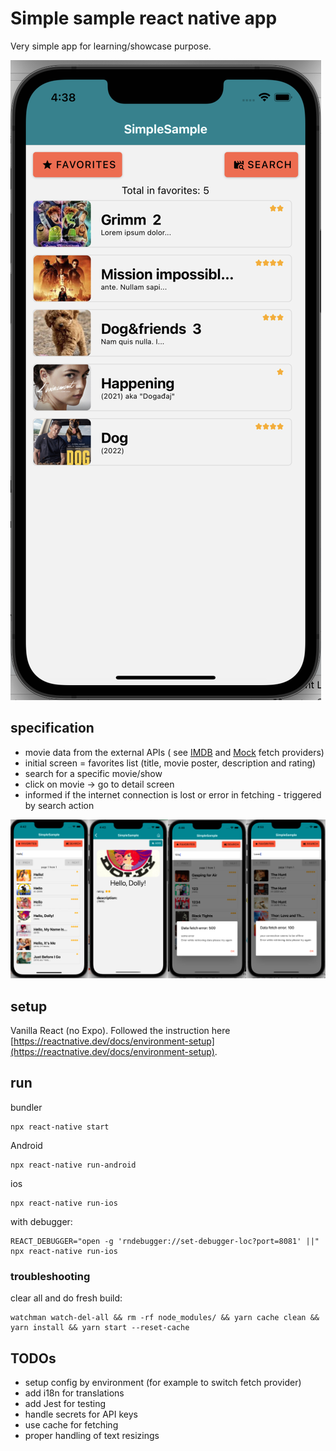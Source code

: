 # Simple sample react native app
Very simple app for learning/showcase purpose.

![IMDB](docs/img/simple-sample-home.png)
## specification
- movie data from the external APIs ( see [IMDB](src/fetch/ImdbAPI.ts) and  [Mock](src/fetch/mock/MockFetchStrategy.ts) fetch providers)
- initial screen = favorites list (title, movie poster, description and rating)
- search for a specific movie/show
- click on movie -> go to detail screen
- informed if the internet connection is lost or error in fetching - triggered by search action

![IMDB](docs/img/screenshots.jpg)

## setup

Vanilla React (no Expo).
Followed the instruction here [https://reactnative.dev/docs/environment-setup](https://reactnative.dev/docs/environment-setup).

## run

bundler

```
npx react-native start
```

Android

```
npx react-native run-android
```

ios

```
npx react-native run-ios
```

with debugger:
```
REACT_DEBUGGER="open -g 'rndebugger://set-debugger-loc?port=8081' ||" npx react-native run-ios
```

### troubleshooting

clear all and do fresh build:

```
watchman watch-del-all && rm -rf node_modules/ && yarn cache clean && yarn install && yarn start --reset-cache
```

## TODOs
- setup config by environment (for example to switch fetch provider)
- add i18n for translations
- add Jest for testing
- handle secrets for API keys
- use cache for fetching
- proper handling of text resizings
